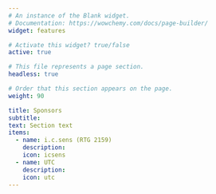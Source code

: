 ```yaml
---
# An instance of the Blank widget.
# Documentation: https://wowchemy.com/docs/page-builder/
widget: features

# Activate this widget? true/false
active: true

# This file represents a page section.
headless: true

# Order that this section appears on the page.
weight: 90

title: Sponsors
subtitle:
text: Section text
items:
  - name: i.c.sens (RTG 2159)
    description: 
    icon: icsens
  - name: UTC
    description: 
    icon: utc
---
```


